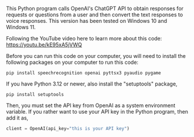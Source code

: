 This Python program calls OpenAI's ChatGPT API to obtain responses for requests or questions from a user and then convert the text responses to voice responses. This version has been tested on Windows 10 and Windows 11. 

Following the YouTube video here to learn more about this code: 
https://youtu.be/kE95xA5jVWQ

Before you can run this code on your computer, you will need to install the following packages on your computer to run this code: 

```console
pip install speechrecognition openai pyttsx3 pyaudio pygame
```
If you have Python 3.12 or newer, also install the "setuptools" package,    

```console
pip install setuptools
```
Then, you must set the API key from OpenAI as a system environment variable. If you rather want to use your API key in the Python program, then add it as, 

```python
client = OpenAI(api_key="this is your API key")
```
